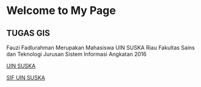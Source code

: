 # Welcome to My Page

## TUGAS GIS

Fauzi Fadlurahman Merupakan Mahasiswa UIN SUSKA Riau Fakultas Sains dan Teknologi
Jurusan Sistem Informasi Angkatan 2016

[UIN SUSKA](http://uin-suska.ac.id/)

[SIF UIN SUSKA](http://sif.uin-suska.ac.id/)

